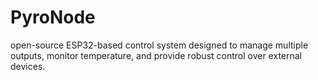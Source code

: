 # PyroNode
open-source ESP32-based control system designed to manage multiple outputs, monitor temperature, and provide robust control over external devices.
